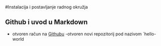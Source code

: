 #Instalacija i postavljanje radnog okružja
## Github i uvod u Markdown
- otvoren račun na [Githubu](https://github.com)
-otvoren novi repozitorij pod nazivom `hello-world
